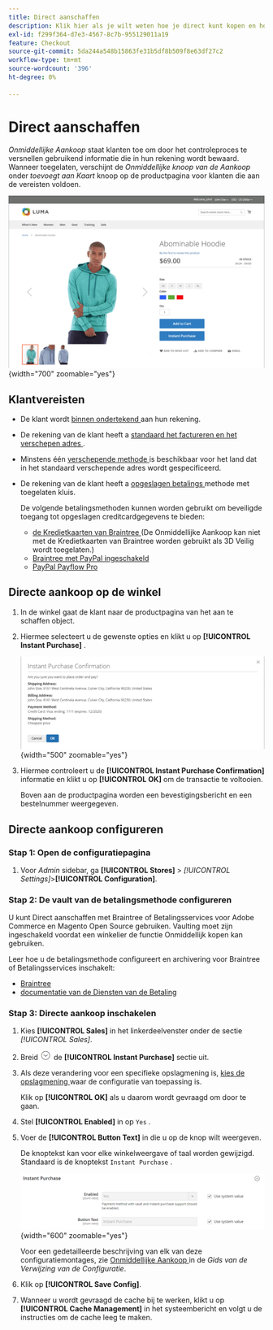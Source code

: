 ```yaml
---
title: Direct aanschaffen
description: Klik hier als je wilt weten hoe je direct kunt kopen en hoe je een snelle afhandeling voor geregistreerde klantenaccounts kunt aanbieden.
exl-id: f299f364-d7e3-4567-8c7b-955129011a19
feature: Checkout
source-git-commit: 5da244a548b15863fe31b5df8b509f8e63df27c2
workflow-type: tm+mt
source-wordcount: '396'
ht-degree: 0%

---
```


# Direct aanschaffen

_Onmiddellijke Aankoop_ staat klanten toe om door het controleproces te versnellen gebruikend informatie die in hun rekening wordt bewaard. Wanneer toegelaten, verschijnt de _Onmiddellijke knoop van de Aankoop_ onder _toevoegt aan Kaart_ knoop op de productpagina voor klanten die aan de vereisten voldoen.

![ pagina van het Product met de Onmiddellijke getoonde optie van de Aankoop ](./assets/storefront-checkout-instant-purchase.png){width="700" zoomable="yes"}

## Klantvereisten

- De klant wordt [ binnen ondertekend ](../customers/customer-sign-in.md) aan hun rekening.

- De rekening van de klant heeft a [ standaard het factureren en het verschepen adres ](../customers/account-dashboard-address-book.md).

- Minstens één [ verschepende methode ](delivery.md) is beschikbaar voor het land dat in het standaard verschepende adres wordt gespecificeerd.

- De rekening van de klant heeft a [ opgeslagen betalings ](../stores-purchase/stored-payment-methods.md) methode met toegelaten kluis.

  De volgende betalingsmethoden kunnen worden gebruikt om beveiligde toegang tot opgeslagen creditcardgegevens te bieden:

   - [ de Kredietkaarten van Braintree ](braintree.md) (De Onmiddellijke Aankoop kan niet met de Kredietkaarten van Braintree worden gebruikt als 3D Veilig wordt toegelaten.)
   - [Braintree met PayPal ingeschakeld](braintree.md)
   - [PayPal Payflow Pro](paypal-payflow-pro.md)

## Directe aankoop op de winkel

1. In de winkel gaat de klant naar de productpagina van het aan te schaffen object.

1. Hiermee selecteert u de gewenste opties en klikt u op **[!UICONTROL Instant Purchase]** .

   ![ de dialoog van de Bevestiging om de onmiddellijke aankoop te bevestigen ](./assets/storefront-checkout-instant-purchase-confirmation.png){width="500" zoomable="yes"}

1. Hiermee controleert u de **[!UICONTROL Instant Purchase Confirmation]** informatie en klikt u op **[!UICONTROL OK]** om de transactie te voltooien.

   Boven aan de productpagina worden een bevestigingsbericht en een bestelnummer weergegeven.

## Directe aankoop configureren

### Stap 1: Open de configuratiepagina

1. Voor _Admin_ sidebar, ga **[!UICONTROL Stores]** > _[!UICONTROL Settings]_>**[!UICONTROL Configuration]**.

### Stap 2: De vault van de betalingsmethode configureren

U kunt Direct aanschaffen met Braintree of Betalingsservices voor Adobe Commerce en Magento Open Source gebruiken. Vaulting moet zijn ingeschakeld voordat een winkelier de functie Onmiddellijk kopen kan gebruiken.

Leer hoe u de betalingsmethode configureert en archivering voor Braintree of Betalingsservices inschakelt:

- [Braintree](braintree.md)
- [ documentatie van de Diensten van de Betaling ](https://experienceleague.adobe.com/docs/commerce/payment-services/guide-overview.html?lang=nl-NL)

### Stap 3: Directe aankoop inschakelen

1. Kies **[!UICONTROL Sales]** in het linkerdeelvenster onder de sectie _[!UICONTROL Sales]_.

1. Breid ![ selecteur van de Uitbreiding ](../assets/icon-display-expand.png) de **[!UICONTROL Instant Purchase]** sectie uit.

1. Als deze verandering voor een specifieke opslagmening is, [ kies de opslagmening ](../configuration-reference/scope-change.md#set-the-scope) waar de configuratie van toepassing is.

   Klik op **[!UICONTROL OK]** als u daarom wordt gevraagd om door te gaan.

1. Stel **[!UICONTROL Enabled]** in op `Yes` .

1. Voer de **[!UICONTROL Button Text]** in die u op de knop wilt weergeven.

   De knoptekst kan voor elke winkelweergave of taal worden gewijzigd. Standaard is de knoptekst `Instant Purchase` .

   ![ Configuratie - onmiddellijke aankoopopties ](../configuration-reference/sales/assets/sales-instant-purchase.png){width="600" zoomable="yes"}

   Voor een gedetailleerde beschrijving van elk van deze configuratiemontages, zie [ Onmiddellijke Aankoop ](../configuration-reference/sales/sales.md#instant-purchase) in de _Gids van de Verwijzing van de Configuratie_.

1. Klik op **[!UICONTROL Save Config]**.

1. Wanneer u wordt gevraagd de cache bij te werken, klikt u op **[!UICONTROL Cache Management]** in het systeembericht en volgt u de instructies om de cache leeg te maken.
